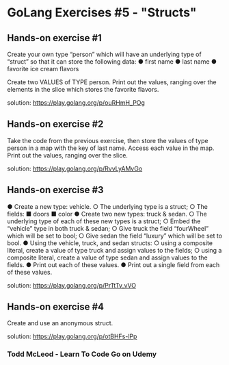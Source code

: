 # GoLang Exercises #5 - "Structs"

## Hands-on exercise #1
  Create your own type “person” which will have an underlying type of “struct” so that it can store the following data:
    ● first name
    ● last name
    ● favorite ice cream flavors

  Create two VALUES of TYPE person.
  Print out the values, ranging over the elements in the slice which stores the favorite flavors.

  solution: https://play.golang.org/p/ouRHmH_POg

## Hands-on exercise #2
  Take the code from the previous exercise, then store the values of type person in a map with the key of last name.
  Access each value in the map.
  Print out the values, ranging over the slice.

  solution: https://play.golang.org/p/RvvLyAMvGo

## Hands-on exercise #3
  ● Create a new type: vehicle.
    ○ The underlying type is a struct;
    ○ The fields:
      ■ doors
      ■ color
  ● Create two new types: truck & sedan.
    ○ The underlying type of each of these new types is a struct;
    ○ Embed the “vehicle” type in both truck & sedan;
    ○ Give truck the field “fourWheel” which will be set to bool;
    ○ Give sedan the field “luxury” which will be set to bool.
  ● Using the vehicle, truck, and sedan structs:
    ○ using a composite literal, create a value of type truck and assign values to the fields;
    ○ using a composite literal, create a value of type sedan and assign values to the fields.
  ● Print out each of these values.
  ● Print out a single field from each of these values.

  solution: https://play.golang.org/p/PrTtTv_vVO

## Hands-on exercise #4
  Create and use an anonymous struct.

  solution: https://play.golang.org/p/otBHFs-lPp

### Todd McLeod - Learn To Code Go on Udemy
